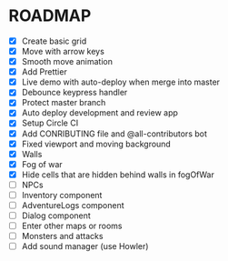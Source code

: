 # ROADMAP

- [x] Create basic grid
- [x] Move with arrow keys
- [x] Smooth move animation
- [x] Add Prettier
- [x] Live demo with auto-deploy when merge into master
- [x] Debounce keypress handler
- [x] Protect master branch
- [x] Auto deploy development and review app
- [x] Setup Circle CI
- [x] Add CONRIBUTING file and @all-contributors bot
- [x] Fixed viewport and moving background
- [x] Walls
- [x] Fog of war
- [x] Hide cells that are hidden behind walls in fogOfWar
- [ ] NPCs
- [ ] Inventory component
- [ ] AdventureLogs component
- [ ] Dialog component
- [ ] Enter other maps or rooms
- [ ] Monsters and attacks
- [ ] Add sound manager (use Howler)
